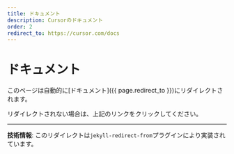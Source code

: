 ```yaml
---
title: ドキュメント
description: Cursorのドキュメント
order: 2
redirect_to: https://cursor.com/docs
---
```


<!-- このページはJekyllのリダイレクトプラグインにより自動的にリダイレクトされます -->

# ドキュメント

このページは自動的に[ドキュメント]({{ page.redirect_to }})にリダイレクトされます。

リダイレクトされない場合は、上記のリンクをクリックしてください。

---

**技術情報**: このリダイレクトは`jekyll-redirect-from`プラグインにより実装されています。
